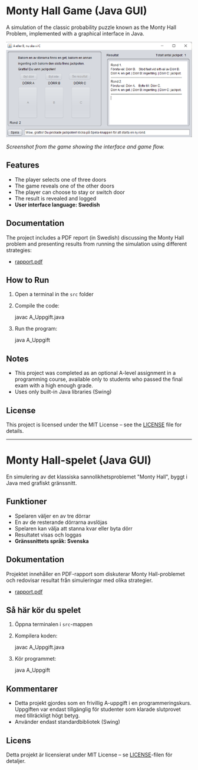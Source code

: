 # Monty Hall Game (Java GUI)

A simulation of the classic probability puzzle known as the Monty Hall Problem, implemented with a graphical interface in Java.

![Screenshot](gui.png)

*Screenshot from the game showing the interface and game flow.*

## Features
- The player selects one of three doors
- The game reveals one of the other doors
- The player can choose to stay or switch door
- The result is revealed and logged
- **User interface language: Swedish**

## Documentation
The project includes a PDF report (in Swedish) discussing the Monty Hall problem and presenting results from running the simulation using different strategies:
- [rapport.pdf](rapport.pdf)

## How to Run
1. Open a terminal in the `src` folder  
2. Compile the code:

   javac A_Uppgift.java

3. Run the program:

   java A_Uppgift

## Notes
- This project was completed as an optional A-level assignment in a programming course, 
available only to students who passed the final exam with a high enough grade.
- Uses only built-in Java libraries (Swing)

## License
This project is licensed under the MIT License – see the [LICENSE](LICENSE) file for details.

---

# Monty Hall-spelet (Java GUI)

En simulering av det klassiska sannolikhetsproblemet "Monty Hall", byggt i Java med grafiskt gränssnitt.

## Funktioner
- Spelaren väljer en av tre dörrar
- En av de resterande dörrarna avslöjas
- Spelaren kan välja att stanna kvar eller byta dörr
- Resultatet visas och loggas
- **Gränssnittets språk: Svenska**

## Dokumentation
Projektet innehåller en PDF-rapport som diskuterar Monty Hall-problemet och redovisar resultat från simuleringar med olika strategier.
- [rapport.pdf](rapport.pdf)

## Så här kör du spelet
1. Öppna terminalen i `src`-mappen  
2. Kompilera koden:

   javac A_Uppgift.java

3. Kör programmet:

   java A_Uppgift

## Kommentarer
- Detta projekt gjordes som en frivillig A-uppgift i en programmeringskurs. 
Uppgiften var endast tillgänglig för studenter som klarade slutprovet med tillräckligt högt betyg.
- Använder endast standardbibliotek (Swing)

## Licens
Detta projekt är licensierat under MIT License – se [LICENSE](LICENSE)-filen för detaljer.
